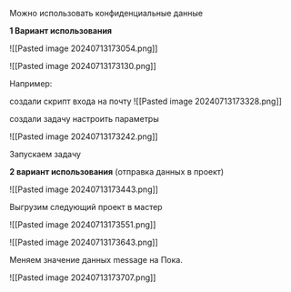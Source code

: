 
Можно использовать конфиденциальные данные

**1 Вариант использования**

![[Pasted image 20240713173054.png]]



![[Pasted image 20240713173130.png]]



Например:

создали скрипт входа на почту
![[Pasted image 20240713173328.png]]



создали задачу
настроить параметры

![[Pasted image 20240713173242.png]]

Запускаем задачу

**2 вариант использования** (отправка данных в проект)

![[Pasted image 20240713173443.png]]


Выгрузим следующий проект в мастер


![[Pasted image 20240713173551.png]]

![[Pasted image 20240713173643.png]]

Меняем значение данных message на Пока.

![[Pasted image 20240713173707.png]]